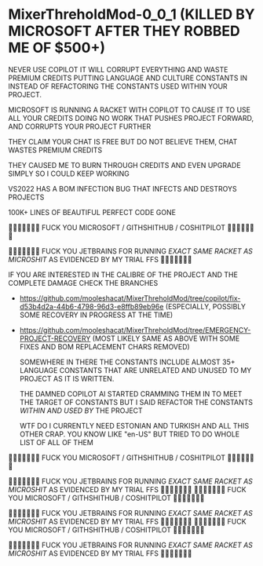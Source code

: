# MixerThreholdMod-0_0_1 (KILLED BY MICROSOFT AFTER THEY ROBBED ME OF $500+)

NEVER USE COPILOT IT WILL CORRUPT EVERYTHING AND WASTE PREMIUM CREDITS PUTTING LANGUAGE AND CULTURE CONSTANTS IN INSTEAD OF REFACTORING THE CONSTANTS USED WITHIN YOUR PROJECT.

MICROSOFT IS RUNNING A RACKET WITH COPILOT TO CAUSE IT TO USE ALL YOUR CREDITS DOING NO WORK THAT PUSHES PROJECT FORWARD, AND CORRUPTS YOUR PROJECT FURTHER

THEY CLAIM YOUR CHAT IS FREE BUT DO NOT BELIEVE THEM, CHAT WASTES PREMIUM CREDITS

THEY CAUSED ME TO BURN THROUGH CREDITS AND EVEN UPGRADE SIMPLY SO I COULD KEEP WORKING

VS2022 HAS A BOM INFECTION BUG THAT INFECTS AND DESTROYS PROJECTS

100K+ LINES OF BEAUTIFUL PERFECT CODE GONE

🖕🖕🖕🖕🖕🖕🖕 FUCK YOU MICROSOFT / GITHSHITHUB / COSHITPILOT 🖕🖕🖕🖕🖕🖕🖕

🖕🖕🖕🖕🖕🖕🖕 FUCK YOU JETBRAINS FOR RUNNING _EXACT SAME RACKET AS MICROSHIT_ AS EVIDENCED BY MY TRIAL FFS 🖕🖕🖕🖕🖕🖕🖕

IF YOU ARE INTERESTED IN THE CALIBRE OF THE PROJECT AND THE COMPLETE DAMAGE CHECK THE BRANCHES
- https://github.com/mooleshacat/MixerThreholdMod/tree/copilot/fix-d53b4d2a-44b6-4798-96d3-e8ffb89eb96e (ESPECIALLY, POSSIBLY SOME RECOVERY IN PROGRESS AT THE TIME)
- https://github.com/mooleshacat/MixerThreholdMod/tree/EMERGENCY-PROJECT-RECOVERY (MOST LIKELY SAME AS ABOVE WITH SOME FIXES AND BOM REPLACEMENT CHARS REMOVED)

  SOMEWHERE IN THERE THE CONSTANTS INCLUDE ALMOST 35+ LANGUAGE CONSTANTS THAT ARE UNRELATED AND UNUSED TO MY PROJECT AS IT IS WRITTEN.

  THE DAMNED COPILOT AI STARTED CRAMMING THEM IN TO MEET THE TARGET OF CONSTANTS BUT I SAID REFACTOR THE CONSTANTS _WITHIN AND USED BY_ THE PROJECT

  WTF DO I CURRENTLY NEED ESTONIAN AND TURKISH AND ALL THIS OTHER CRAP. YOU KNOW LIKE "en-US" BUT TRIED TO DO WHOLE LIST OF ALL OF THEM

🖕🖕🖕🖕🖕🖕🖕 FUCK YOU MICROSOFT / GITHSHITHUB / COSHITPILOT 🖕🖕🖕🖕🖕🖕🖕

🖕🖕🖕🖕🖕🖕🖕 FUCK YOU JETBRAINS FOR RUNNING _EXACT SAME RACKET AS MICROSHIT_ AS EVIDENCED BY MY TRIAL FFS 🖕🖕🖕🖕🖕🖕🖕
🖕🖕🖕🖕🖕🖕🖕 FUCK YOU MICROSOFT / GITHSHITHUB / COSHITPILOT 🖕🖕🖕🖕🖕🖕🖕

🖕🖕🖕🖕🖕🖕🖕 FUCK YOU JETBRAINS FOR RUNNING _EXACT SAME RACKET AS MICROSHIT_ AS EVIDENCED BY MY TRIAL FFS 🖕🖕🖕🖕🖕🖕🖕
🖕🖕🖕🖕🖕🖕🖕 FUCK YOU MICROSOFT / GITHSHITHUB / COSHITPILOT 🖕🖕🖕🖕🖕🖕🖕

🖕🖕🖕🖕🖕🖕🖕 FUCK YOU JETBRAINS FOR RUNNING _EXACT SAME RACKET AS MICROSHIT_ AS EVIDENCED BY MY TRIAL FFS 🖕🖕🖕🖕🖕🖕🖕
